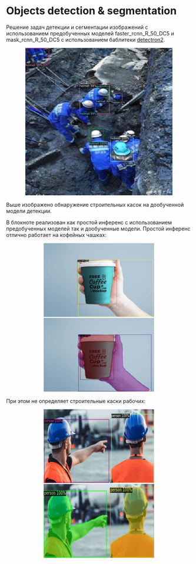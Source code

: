# Objects detection & segmentation
Решение задач детекции и сегментации изображений с использованием предобученных моделей
faster_rcnn_R_50_DC5 и mask_rcnn_R_50_DC5 с использованием баблитеки [detectron2](https://github.com/facebookresearch/detectron2).

<p align="center">
<img src="images/Hard_hats.gif" alt="bash" width="400" height="400"/>
</p>
Выше изображено обнаружение строительных касок на дообученной модели детекции.

В блокноте реализован как простой инференс с использованием предобученных моделей так и дообученные модели.
Простой инференс отлично работает на кофейных чашках:
<p align="center">
<img src="images/Cup detection.png" alt="bash" width="300" height="200"/>
<img src="images/Cup segmentation.png" alt="bash" width="300" height="200"/>
</p>
При этом не определяет строительные каски рабочих:
<p align="center">
<img src="images/Person detection.png" alt="bash" width="300" height="200"/>
<img src="images/Person segmentation.png" alt="bash" width="300" height="200"/>
</p>

